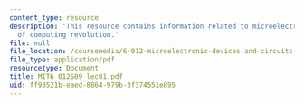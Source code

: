 ```yaml
---
content_type: resource
description: 'This resource contains information related to microelectronics: cornerstone
  of computing revolution.'
file: null
file_location: /coursemedia/6-012-microelectronic-devices-and-circuits-spring-2009/ff93521beaed8864979b3f374551e895_MIT6_012S09_lec01.pdf
file_type: application/pdf
resourcetype: Document
title: MIT6_012S09_lec01.pdf
uid: ff93521b-eaed-8864-979b-3f374551e895
---
```

